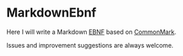 # MarkdownEbnf

Here I will write a Markdown [EBNF](https://en.wikipedia.org/wiki/Extended_Backus%E2%80%93Naur_Form) based on [CommonMark](http://spec.commonmark.org/0.24/).

Issues and improvement suggestions are always welcome.
